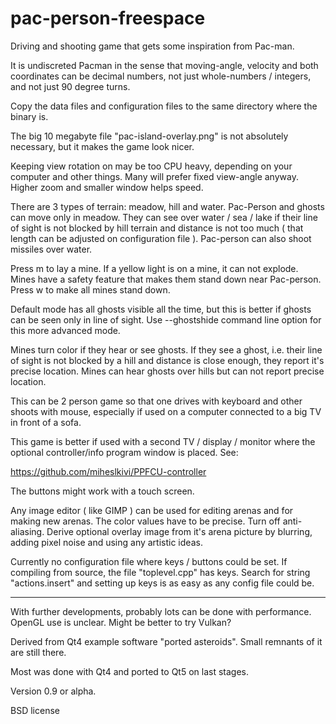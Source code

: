 # pac-person-freespace

Driving and shooting game that gets some inspiration from Pac-man. 

It is undiscreted Pacman in the sense that moving-angle, velocity and both coordinates can be decimal numbers, not just whole-numbers / integers, and not just 90 degree turns.

Copy the data files and configuration files to the same directory where the binary is.

The big 10 megabyte file "pac-island-overlay.png" is not absolutely necessary, but it makes the game look nicer.

Keeping view rotation on may be too CPU heavy, depending on your computer and other things. Many will prefer fixed view-angle anyway. Higher zoom and smaller window helps speed.

There are 3 types of terrain: meadow, hill and water. Pac-Person and ghosts can move only in meadow. They can see over water / sea / lake if their line of sight is not blocked by hill terrain and distance is not too much ( that length can be adjusted on configuration file ). Pac-person can also shoot missiles over water. 

Press m to lay a mine. If a yellow light is on a mine, it can not explode. Mines have a safety feature that makes them stand down near Pac-person. Press w to make all mines stand down. 

Default mode has all ghosts visible all the time, but this is better if ghosts can be seen only in line of sight. Use --ghostshide command line option for this more advanced mode.

Mines turn color if they hear or see ghosts. If they see a ghost, i.e. their line of sight is not blocked by a hill and distance is close enough, they report it's precise location. Mines can hear ghosts over hills but can not report precise location.

This can be 2 person game so that one drives with keyboard and other shoots with mouse, especially if used on a computer connected to a big TV in front of a sofa.

This game is better if used with a second TV / display / monitor where the optional controller/info program window is placed. See:

https://github.com/miheslkivi/PPFCU-controller

The buttons might work with a touch screen. 

Any image editor ( like GIMP ) can be used for editing arenas and for making new arenas. The color values have to be precise. Turn off anti-aliasing. Derive optional overlay image from it's arena picture by blurring, adding pixel noise and using any artistic ideas.

Currently no configuration file where keys / buttons could be set. If compiling from source, the file "toplevel.cpp" has keys. Search for string "actions.insert" and setting up keys is as easy as any config file could be.

---------------------------------------

With further developments, probably lots can be done with performance. OpenGL use is unclear. Might be better to try Vulkan?

Derived from Qt4 example software "ported asteroids". Small remnants of it are still there.

Most was done with Qt4 and ported to Qt5 on last stages.

Version 0.9 or alpha.

BSD license




